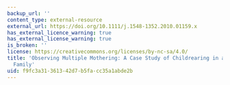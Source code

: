 ```yaml
---
backup_url: ''
content_type: external-resource
external_url: https://doi.org/10.1111/j.1548-1352.2010.01159.x
has_external_licence_warning: true
has_external_license_warning: true
is_broken: ''
license: https://creativecommons.org/licenses/by-nc-sa/4.0/
title: 'Observing Multiple Mothering: A Case Study of Childrearing in a U.S. Lesbian-Led
  Family'
uid: f9fc3a31-3613-42d7-b5fa-cc35a1abde2b
---
```

